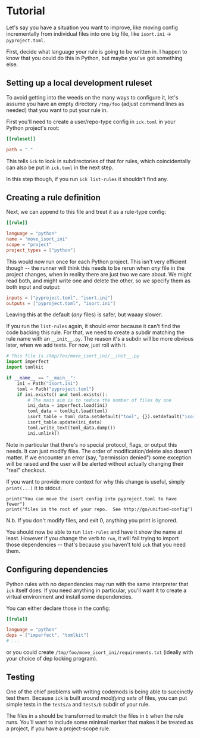 # Tutorial

Let's say you have a situation you want to improve, like moving config
incrementally from individual files into one big file, like `isort.ini` ->
`pyproject.toml`.

First, decide what language your rule is going to be written in.  I happen to
know that you could do this in Python, but maybe you've got something else.

## Setting up a local development ruleset

To avoid getting into the weeds on the many ways to configure it, let's assume
you have an empty directory `/tmp/foo` (adjust command lines as needed) that you
want to put your rule in.

First you'll need to create a user/repo-type config in `ick.toml` in your Python project's root:

```toml
[[ruleset]]

path = "."
```

This tells `ick` to look in subdirectories of that for rules, which
coincidentally can also be put in `ick.toml` in the next step.

In this step though, if you run `ick list-rules` it shouldn't find any.

## Creating a rule definition

Next, we can append to this file and treat it as a rule-type config:

```toml
[[rule]]

language = "python"
name = "move_isort_ini"
scope = "project"
project_types = ["python"]
```

This would now run once for each Python project.  This isn't very efficient
though -- the runner will think this needs to be rerun when *any* file in the
project changes, when in reality there are just two we care about.  We might read
both, and might write one and delete the other, so we specify them as both input
and output:

```toml
inputs = ["pyproject.toml", "isort.ini"]
outputs = ["pyproject.toml", "isort.ini"]
```

Leaving this at the default (*any* files) is safer, but waaay slower.

<!-- TODO: list-rules doesn't error here: it shows the name of the rule. -->

If you run the `list-rules` again, it should error because it can't find the
code backing this rule.  For that, we need to create a subdir matching the rule
name with an `__init__.py`.  The reason it's a subdir will be more obvious
later, when we add tests.  For now, just roll with it.

```py
# This file is /tmp/foo/move_isort_ini/__init__.py
import imperfect
import tomlkit

if __name__ == "__main__":
    ini = Path("isort.ini")
    toml = Path("pyproject.toml")
    if ini.exists() and toml.exists():
        # The main aim is to reduce the number of files by one
        ini_data = imperfect.load(ini)
        toml_data = tomlkit.load(toml)
        isort_table = toml_data.setdefault("tool", {}).setdefault("isort", {})
        isort_table.update(ini_data)
        toml.write_text(toml_data.dump())
        ini.unlink()
```

Note in particular that there's no special protocol, flags, or output this
needs.  It can just modify files.  The order of modification/delete also doesn't
matter.  If we encounter an error (say, "permission denied") some exception will
be raised and the user will be alerted without actually changing their "real"
checkout.

If you want to provide more context for why this change is useful, simply
`print(...)` it to stdout.

```
print("You can move the isort config into pyproject.toml to have fewer")
print("files in the root of your repo.  See http://go/unified-config")
```

N.b. If you don't modify files, and exit 0, anything you print is ignored.

You should now be able to run `list-rules` and have it show the name at least.
However if you change the verb to `run`, it will fail trying to import those
dependencies -- that's because you haven't told `ick` that you need them.

<!-- TODO: `ick run` at this point does nothing because there are no projects. -->

## Configuring dependencies

Python rules with no dependencies may run with the same interpreter that `ick`
itself does.  If you need anything in particular, you'll want it to create a
virtual environment and install some dependencies.

You can either declare those in the config:

```toml
[[rule]]

language = "python"
deps = ["imperfect", "tomlkit"]
# ...
```

or you could create `/tmp/foo/move_isort_ini/requirements.txt` (ideally with
your choice of dep locking program).

## Testing

One of the chief problems with writing codemods is being able to succinctly test
them.  Because `ick` is built around *modifying* *sets* of files, you can put
simple tests in the `tests/a` and `tests/b` subdir of your rule.

The files in `a` should be transformed to match the files in `b` when the rule
runs.  You'll want to include some minimal marker that makes it be treated as a
project, if you have a project-scope rule.
